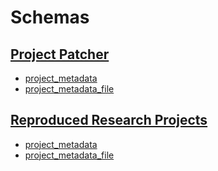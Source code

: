 # Schemas

## [Project Patcher](https://github.com/ahaim5357/project-patcher)

* [project_metadata](./project_patcher/project_metadata)
* [project_metadata_file](./project_patcher/project_metadata_file)

## [Reproduced Research Projects](https://github.com/ahaim5357/reproduced-research-projects)

* [project_metadata](./reproduced_research_projects/project_metadata)
* [project_metadata_file](./reproduced_research_projects/project_metadata_file)
